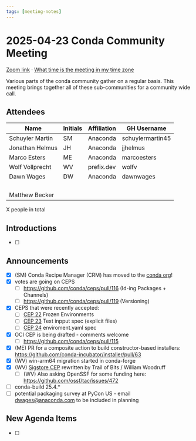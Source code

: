 ```yaml
---
tags: [meeting-notes]
---
```

# 2025-04-23 Conda Community Meeting

[Zoom link](https://zoom.us/j/9138593505?pwd=SWh3dE1IK05LV01Qa0FJZ1ZpMzJLZz09) · [What time is the meeting in my time zone](https://dateful.com/convert/utc?t=5pm)

Various parts of the conda community gather on a regular basis. This meeting brings together all of these sub-communities for a community wide call.

## Attendees

| Name                   | Initials | Affiliation  | GH Username      |
| ---------------------- | -------- | ------------ | ---------------- |
| Schuyler Martin        | SM       | Anaconda     | schuylermartin45 |
| Jonathan Helmus        | JH       | Anaconda     | jjhelmus         |
| Marco Esters           | ME       | Anaconda     | marcoesters      |
| Wolf Vollprecht        | WV       | prefix.dev   | wolfv            |
| Dawn Wages             | DW       | Anaconda     | dawnwages             |
|                        |          |              |                  |
|                        |          |              |                  |
|                        |          |              |                  |
|                        |          |              |                  |
|    Matthew Becker                    |          |              |                  |

X people in total

## Introductions

- [ ]

## Announcements

- [x] (SM) Conda Recipe Manager (CRM) has moved to the [conda org](https://github.com/conda/conda-recipe-manager)!
- [x] votes are going on CEPS
    - [ ] https://github.com/conda/ceps/pull/116 (Id-ing Packages + Channels)
    - [ ] https://github.com/conda/ceps/pull/119 (Versioning)
- [x] CEPS that were recently accepted:
    - [ ] [CEP 22](https://github.com/conda/ceps/pull/99) Frozen Environments
    - [ ] [CEP 23](https://github.com/conda/ceps/pull/79) Text inpput spec (explicit files)
    - [ ] [CEP 24](https://github.com/conda/ceps/pull/81) enviroment.yaml spec
- [x] OCI CEP is being drafted - comments welcome
    - [ ] https://github.com/conda/ceps/pull/115
- [x] (ME) PR for a composite action to build constructor-based installers: https://github.com/conda-incubator/installer/pull/63
- [x] (WV) win-arm64 migration started in conda-forge
- [x] (WV) [Sigstore CEP](https://github.com/conda/ceps/pull/112) rewritten by Trail of Bits / William Woodruff
    - [ ] (WV) Also asking OpenSSF for some funding here: https://github.com/ossf/tac/issues/472
- [ ] conda-build 25.4.*
- [ ] potential packaging survey at PyCon US - email dwages@anaconda.com to be included in planning

## New Agenda Items

- [ ]
